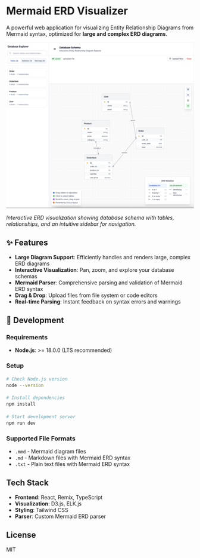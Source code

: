 # Mermaid ERD Visualizer

A powerful web application for visualizing Entity Relationship Diagrams from Mermaid syntax, optimized for **large and complex ERD diagrams**.

![Mermaid ERD Visualizer Screenshot](docs/images/image.png)

_Interactive ERD visualization showing database schema with tables, relationships, and an intuitive sidebar for navigation._

## ✨ Features

- **Large Diagram Support**: Efficiently handles and renders large, complex ERD diagrams
- **Interactive Visualization**: Pan, zoom, and explore your database schemas
- **Mermaid Parser**: Comprehensive parsing and validation of Mermaid ERD syntax
- **Drag & Drop**: Upload files from file system or code editors
- **Real-time Parsing**: Instant feedback on syntax errors and warnings

## 🚀 Development

### Requirements

- **Node.js**: >= 18.0.0 (LTS recommended)

### Setup

```sh
# Check Node.js version
node --version

# Install dependencies
npm install

# Start development server
npm run dev
```

### Supported File Formats

- `.mmd` - Mermaid diagram files
- `.md` - Markdown files with Mermaid ERD syntax
- `.txt` - Plain text files with Mermaid ERD syntax

## Tech Stack

- **Frontend**: React, Remix, TypeScript
- **Visualization**: D3.js, ELK.js
- **Styling**: Tailwind CSS
- **Parser**: Custom Mermaid ERD parser

## License

MIT
